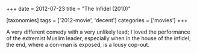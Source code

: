 +++
date = 2012-07-23
title = "The Infidel (2010)"

[taxonomies]
tags = ['2012-movie', 'decent']
categories = ['movies']
+++

A very different comedy with a very unlikely lead; I loved the
performance of the extremist Muslim leader, especially when in the house
of the infidel; the end, where a con-man is exposed, is a lousy cop-out.
